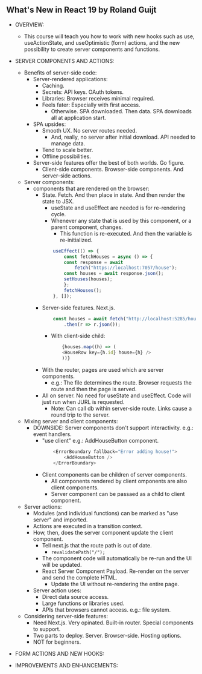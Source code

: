 ## What's New in React 19 by Roland Guijt

- OVERVIEW:
    - This course will teach you how to work with new hooks such as use, useActionState, and useOptimistic (form) actions, and the new possibility to create server components and functions.

- SERVER COMPONENTS AND ACTIONS:
    - Benefits of server-side code:
        - Server-rendered applications:
            - Caching.
            - Secrets: API keys. OAuth tokens.
            - Libraries: Browser receives minimal required.
            - Feels fater: Especially with first access.
                - Otherwise. SPA downloaded. Then data. SPA downloads all at application start.
        - SPA upsides:
            - Smooth UX. No server routes needed. 
                - And, really, no server after initial download. API needed to manage data.
            - Tend to scale better.
            - Offline possibilities.
        - Server-side features offer the best of both worlds. Go figure.
            - Client-side components. Browser-side components. And server-side actions.
    - Server components:
        - components that are rendered on the browser:
            - State. Fetch. And then place in state. And then render the state to JSX.
                - useState and useEffect are needed is for re-rendering cycle.
                - Whenever any state that is used by this component, or a parent component, changes.
                    - This function is re-executed. And then the variable is re-initialized.
                ```javascript
                    useEffect(() => {
                        const fetchHouses = async () => {
                        const response = await
                            fetch("https://localhost:7057/house");
                        const houses = await response.json();      
                        setHouses(houses);
                        };
                        fetchHouses();
                    }, []);
                ```
            - Server-side features. Next.js.
                ```javascript
                    const houses = await fetch("http://localhost:5285/house")
                        .then(r => r.json());
                ```
                - With client-side child:
                    ```javascript
                        {houses.map((h) => (
                        <HouseRow key={h.id} house={h} />
                        ))}
                    ```
            - With the router, pages are used which are server components.
                - e.g.: The file determines the route. Browser requests the route and then the page is served.
            - All on server. No need for useState and useEffect. Code will just run when JURL is requested.
                - Note: Can call db within server-side route. Links cause a round trip to the server.
    - Mixing server and client components:
        - DOWNSIDE: Server components don't support interactivity. e.g.: event handlers.
            - "use client" e.g.: AddHouseButton component.
                ```javascript
                    <ErrorBoundary fallback="Error adding house!">
                        <AddHouseButton />
                    </ErrorBoundary>
                ```
            - Client components can be children of server components.
                - All components rendered by client omponents are also client components.
                - Server component can be passaed as a child to client component.
    - Server actions:
        - Modules (and individual functions) can be marked as "use server" and imported.
        - Actions are executed in a transition context.
        - How, then, does the server component update the client component.
            - Tell next.js that the route path is out of date.
                - `revalidatePath("/");`
            - The component code will automatically be re-run and the UI will be updated.
            - React Server Component Payload. Re-render on the server and send the complete HTML.
                - Update the UI without re-rendering the entire page.
        - Server action uses:
            - Direct data source access.
            - Large functions or libraries used.
            - APIs that browsers cannot access. e.g.: file system.
    - Considering server-side features:
        - Need Next.js. Very opinated. Built-in router. Special components to support.
        - Two parts to deploy. Server. Browser-side. Hosting options.
        - NOT for beginners.

- FORM ACTIONS AND NEW HOOKS:

- IMPROVEMENTS AND ENHANCEMENTS:
